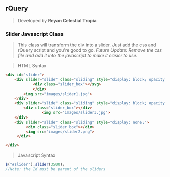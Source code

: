 ## rQuery

>Developed by **Reyan Celestial Tropia**



### Slider Javascript Class
> This class will transform the div into a slider. Just add the css and rQuery script and you're good to go.
> *Future Update: Remove the css file and add it into the javascript to make it easier to use.*


>HTML Syntax

```html
<div id="slider">
	<div slider="slide" class="sliding" style="display: block; opacity: 0.194256;"> 
			<div class="slider_box"></svg>
			</div>
		<img src="images/slider1.jpg">
	</div>
	<div slider="slide" class="sliding" style="display: block; opacity: 0.808224;"> 
		<div class="slider_box"></div>
				<img src="images/slider3.jpg">
	</div>
	<div slider="slide" class="sliding" style="display: none;">
		 <div class="slider_box"></div>
		 <img src="images/slider2.png">
	 </div>

</div>
```
>Javascript Syntax
```javascript
$("#slider").slider(3500);
//Note: the Id must be parent of the sliders

```




